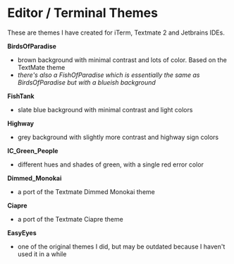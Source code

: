 Editor / Terminal Themes    
======

These are themes I have created for iTerm, Textmate 2 and Jetbrains IDEs. 

**BirdsOfParadise**
  - brown background with minimal contrast and lots of color. Based on the TextMate theme
  - *there's also a FishOfParadise which is essentially the same as BirdsOfParadise but with a blueish background*

**FishTank**
  - slate blue background with minimal contrast and light colors

**Highway**
  - grey background with slightly more contrast and highway sign colors

**IC_Green_People**
  - different hues and shades of green, with a single red error color

**Dimmed_Monokai**
  - a port of the Textmate Dimmed Monokai theme

**Ciapre**
  - a port of the Textmate Ciapre theme

**EasyEyes**
  - one of the original themes I did, but may be outdated because I haven't used it in a while
